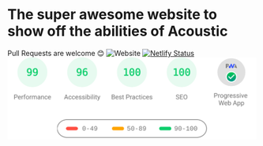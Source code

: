 # The super awesome website to show off the abilities of Acoustic
Pull Requests are welcome 😊
![Website](https://img.shields.io/website?down_color=red&down_message=offline&up_color=green&up_message=online&url=https%3A%2F%2Facoustic.to%2F)
[![Netlify Status](https://api.netlify.com/api/v1/badges/c5841cda-32b9-4e52-a212-edd2cce16e2a/deploy-status)](https://app.netlify.com/sites/acoustic/deploys)
![Results 6/5/21"](https://raw.githubusercontent.com/acousticly/cdn/8c528906e8481d095865e35cb157336c8614d3a2/gitty.svg "Results 5/22/21")
